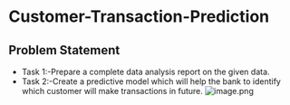 # Customer-Transaction-Prediction
## Problem Statement
* Task 1:-Prepare a complete data analysis report on the given data.
* Task 2:-Create a predictive model which will help the bank to identify which
  customer will make transactions in future.
  ![image.png](attachment:image.png)

